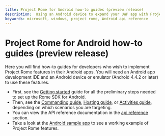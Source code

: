 ```yaml
---
title: Project Rome for Android how-to guides (preview release)
description:  Using an Android device to expand your UWP app with Project Rome.
keywords: microsoft, windows, project rome, Android api reference 
---
```


# Project Rome for Android how-to guides (preview release)

Here you will find how-to guides for developers who wish to implement Project Rome features in their Android apps. You will need an Android app development IDE and an Android device or emulator (Android 4.4.2 or later) to use these features.

* First, see the [Getting started](getting-started-rome-android.md) guide for all the preliminary steps needed to set up the Rome SDK for Android.
* Then, see the [Commanding guide](command-remote-devices-and-apps-android.md), [Hosting guide](hosting-android.md), or [Activities guide](user-activities-android.md), depending on which scenarios you are targeting.
* You can view the API reference documentation in the [api reference](https://docs.microsoft.com/java/api/com.microsoft.connecteddevices.base) section.
* Take a look at the [Android sample app](tbdGH) to see a working example of Project Rome features.
